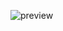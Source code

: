 ![preview](https://media.discordapp.net/attachments/733366929561092157/1086372484904923206/facebook_cover_photo_2.png)